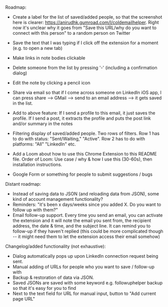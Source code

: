 Roadmap:
- Create a label for the list of saved/added people, so that the screenshot here is clearer: https://anirudhk.gumroad.com/l/coldemailhelper. Right now it's unclear why it goes from "Save this URL/why do you want to connect with this person" to a random person on Twitter

- Save the text that I was typing if I click off the extension for a moment (e.g. to open a new tab)

- Make links in note bodies clickable

- Delete someone from the list by pressing '-' (including a confirmation dialog)
- Edit the note by clicking a pencil icon

- Share via email so that if I come across someone on LinkedIn iOS app, I can press share --> GMail --> send to an email address --> it gets saved in the list.
- Add to above feature: If I send a profile to this email, it just saves the profile. If I send a post, it extracts the profile and puts the post link and/or summary in the notes

- Filtering display of saved/added people. Two rows of filters. Row 1 has to do with status: "Sent/Waiting," "Active". Row 2 has to do with platforms: "All" "LinkedIn" etc.
 
- Add a Loom about how to use this Chrome Extension to this README file. Order of Loom: Use case / why & how I use this (30-60s), then installation instructions.
- Google Form or something for people to submit suggestions / bugs 


Distant roadmap:
- Instead of saving data to JSON (and reloading data from JSON), some kind of account management functionality?
- Reminders: "it's been x days/weeks since you added X. Do you want to follow up with them?"
- Email follow-up support. Every time you send an email, you can activate the extension and it will note the email you sent from, the recipient address, the date & time, and the subject line. It can remind you to follow-up if they haven't replied (this could be more complicated though -- it might need them to let the extension access their email somehow)

Changelog/added functionality (not exhaustive):
- Dialog automatically pops up upon LinkedIn connection request being sent.
- Manual adding of URLs for people who you want to save / follow-up with
- Backup & restoration of data via JSON.
- Saved JSONs are saved with some keyword e.g. followuphelper backup so that it's easy for you to find
- Next to the text field for URL for manual input, button to "Add current page URL"

